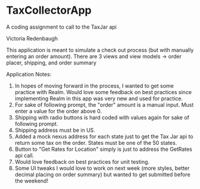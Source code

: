 # TaxCollectorApp
A coding assignment to call to the TaxJar api

Victoria Redenbaugh

This application is meant to simulate a check out process (but with manually entering an order amount). There are 3 views and view models -> order placer, shipping, and order summary

Application Notes:
1. In hopes of moving forward in the process, I wanted to get some practice with Realm. Would love some feedback on best practices since implementing Realm in this app was very new and used for practice.
2. For sake of following prompt, the "order" amount is a manual input. Must enter a value for the order above 0.
3. Shipping with radio buttons is hard coded with values again for sake of following prompt.
4. Shipping address must be in US.
5. Added a mock nexus address for each state just to get the Tax Jar api to return some tax on the order. States must be one of the 50 states.
6. Button to "Get Rates for Location" simply is just to address the GetRates api call.
7. Would love feedback on best practices for unit testing.
8. Some UI tweaks I would love to work on next week (more styles, better decimal placing on order summary) but wanted to get submitted before the weekend!
